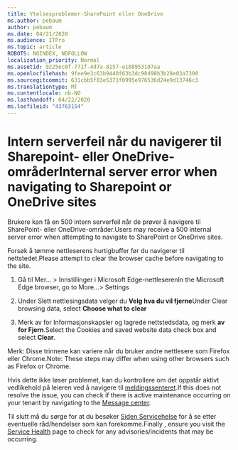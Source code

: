 ```yaml
---
title: Ytelsesproblemer-SharePoint eller OneDrive
ms.author: pebaum
author: pebaum
ms.date: 04/21/2020
ms.audience: ITPro
ms.topic: article
ROBOTS: NOINDEX, NOFOLLOW
localization_priority: Normal
ms.assetid: 9225ec0f-771f-4d7a-8157-e188953107aa
ms.openlocfilehash: 9fee9e3c63b9448f63b3dc98d98b3b28e03a7300
ms.sourcegitcommit: 631cbb5f03e5371f0995e976536d24e9d13746c3
ms.translationtype: MT
ms.contentlocale: nb-NO
ms.lasthandoff: 04/22/2020
ms.locfileid: "43763154"
---
```

# <a name="internal-server-error-when-navigating-to-sharepoint-or-onedrive-sites"></a><span data-ttu-id="b2df8-102">Intern serverfeil når du navigerer til Sharepoint- eller OneDrive-områder</span><span class="sxs-lookup"><span data-stu-id="b2df8-102">Internal server error when navigating to Sharepoint or OneDrive sites</span></span>

<span data-ttu-id="b2df8-103">Brukere kan få en 500 intern serverfeil når de prøver å navigere til SharePoint- eller OneDrive-områder.</span><span class="sxs-lookup"><span data-stu-id="b2df8-103">Users may receive a 500 internal server error when attempting to navigate to SharePoint or OneDrive sites.</span></span> 

<span data-ttu-id="b2df8-104">Forsøk å tømme nettleserens hurtigbuffer før du navigerer til nettstedet.</span><span class="sxs-lookup"><span data-stu-id="b2df8-104">Please attempt to clear the browser cache before navigating to the site.</span></span>


1. <span data-ttu-id="b2df8-105">Gå til Mer... > Innstillinger i Microsoft Edge-nettleseren</span><span class="sxs-lookup"><span data-stu-id="b2df8-105">In the Microsoft Edge browser, go to More...> Settings</span></span>

2. <span data-ttu-id="b2df8-106">Under Slett nettlesingsdata velger du **Velg hva du vil fjerne**</span><span class="sxs-lookup"><span data-stu-id="b2df8-106">Under Clear browsing data, select **Choose what to clear**</span></span>

3. <span data-ttu-id="b2df8-107">Merk av for Informasjonskapsler og lagrede nettstedsdata, og merk **av for Fjern**.</span><span class="sxs-lookup"><span data-stu-id="b2df8-107">Select the Cookies and saved website data check box and select **Clear**.</span></span>

<span data-ttu-id="b2df8-108">Merk: Disse trinnene kan variere når du bruker andre nettlesere som Firefox eller Chrome.</span><span class="sxs-lookup"><span data-stu-id="b2df8-108">Note: These steps may differ when using other browsers such as Firefox or Chrome.</span></span>

<span data-ttu-id="b2df8-109">Hvis dette ikke løser problemet, kan du kontrollere om det oppstår aktivt vedlikehold på leieren ved å navigere til [meldingssenteret](https://portal.office.com/adminportal/home#/MessageCenter).</span><span class="sxs-lookup"><span data-stu-id="b2df8-109">If this does not resolve the issue, you can check if there is active maintenance occurring on your tenant by navigating to the [Message center](https://portal.office.com/adminportal/home#/MessageCenter).</span></span>

<span data-ttu-id="b2df8-110">Til slutt må du sørge for at du besøker [Siden Servicehelse](https://portal.office.com/adminportal/home#/servicehealth) for å se etter eventuelle råd/hendelser som kan forekomme.</span><span class="sxs-lookup"><span data-stu-id="b2df8-110">Finally , ensure you visit the [Service Health](https://portal.office.com/adminportal/home#/servicehealth) page to check for any advisories/incidents that may be occurring.</span></span>

